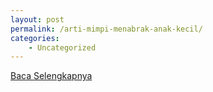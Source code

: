 ```yaml
---
layout: post
permalink: /arti-mimpi-menabrak-anak-kecil/
categories:
    - Uncategorized
---
```


[Baca Selengkapnya](/01)